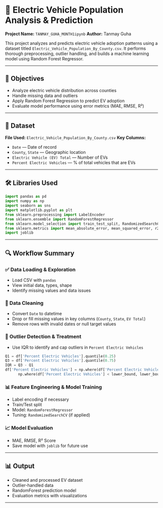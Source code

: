 # 🔋 Electric Vehicle Population Analysis & Prediction

**Project Name:** `TANMAY_GUHA_MONTH1ipynb`
**Author:** Tanmay Guha

This project analyzes and predicts electric vehicle adoption patterns using a dataset titled `Electric_Vehicle_Population_By_County.csv`. It performs thorough preprocessing, outlier handling, and builds a machine learning model using Random Forest Regressor.

---

## 📌 Objectives

* Analyze electric vehicle distribution across counties
* Handle missing data and outliers
* Apply Random Forest Regression to predict EV adoption
* Evaluate model performance using error metrics (MAE, RMSE, R²)

---

## 📂 Dataset

**File Used:** `Electric_Vehicle_Population_By_County.csv`
**Key Columns:**

* `Date` — Date of record
* `County`, `State` — Geographic location
* `Electric Vehicle (EV) Total` — Number of EVs
* `Percent Electric Vehicles` — % of total vehicles that are EVs

---

## 🛠️ Libraries Used

```python
import pandas as pd
import numpy as np
import seaborn as sns
import matplotlib.pyplot as plt
from sklearn.preprocessing import LabelEncoder
from sklearn.ensemble import RandomForestRegressor
from sklearn.model_selection import train_test_split, RandomizedSearchCV
from sklearn.metrics import mean_absolute_error, mean_squared_error, r2_score
import joblib
```

---

## 🔍 Workflow Summary

### ✅ Data Loading & Exploration

* Load CSV with `pandas`
* View initial data, types, shape
* Identify missing values and data issues

### 🔧 Data Cleaning

* Convert `Date` to datetime
* Drop or fill missing values in key columns (`County`, `State`, `EV Total`)
* Remove rows with invalid dates or null target values

### 🚨 Outlier Detection & Treatment

* Use IQR to identify and cap outliers in `Percent Electric Vehicles`

```python
Q1 = df['Percent Electric Vehicles'].quantile(0.25)
Q3 = df['Percent Electric Vehicles'].quantile(0.75)
IQR = Q3 - Q1
df['Percent Electric Vehicles'] = np.where(df['Percent Electric Vehicles'] > upper_bound, upper_bound,
      np.where(df['Percent Electric Vehicles'] < lower_bound, lower_bound, df['Percent Electric Vehicles']))
```

### 📊 Feature Engineering & Model Training

* Label encoding if necessary
* Train/Test split
* Model: `RandomForestRegressor`
* Tuning: `RandomizedSearchCV` (if applied)

### 📈 Model Evaluation

* MAE, RMSE, R² Score
* Save model with `joblib` for future use

---

## 📊 Output

* Cleaned and processed EV dataset
* Outlier-handled data
* RandomForest prediction model
* Evaluation metrics with visualizations

---
